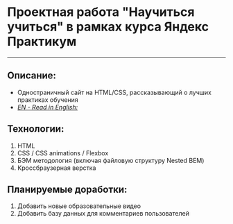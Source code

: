 # Проектная работа "Научиться учиться" в рамках курса Яндекс Практикум
------
## Описание:
* Одностраничный сайт на HTML/CSS, рассказывающий о лучших практиках обучения
* [*EN - Read in English:*](https://github.com/sv-rubik/how-to-learn/blob/master/README.EN.md)

## Технологии:
1. HTML
2. CSS / CSS animations / Flexbox
3. БЭМ методология (включая файловую структуру Nested BEM)
4. Кроссбраузерная верстка

## Планируемые доработки:
1. Добавить новые образовательные видео
2. Добавить базу данных для комментариев пользователей
